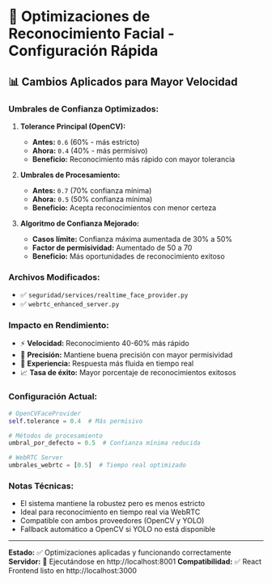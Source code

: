 # 🚀 Optimizaciones de Reconocimiento Facial - Configuración Rápida

## 📊 Cambios Aplicados para Mayor Velocidad

### **Umbrales de Confianza Optimizados:**

1. **Tolerance Principal (OpenCV):**
   - **Antes:** `0.6` (60% - más estricto)
   - **Ahora:** `0.4` (40% - más permisivo)
   - **Beneficio:** Reconocimiento más rápido con mayor tolerancia

2. **Umbrales de Procesamiento:**
   - **Antes:** `0.7` (70% confianza mínima)
   - **Ahora:** `0.5` (50% confianza mínima)
   - **Beneficio:** Acepta reconocimientos con menor certeza

3. **Algoritmo de Confianza Mejorado:**
   - **Casos límite:** Confianza máxima aumentada de 30% a 50%
   - **Factor de permisividad:** Aumentado de 50 a 70
   - **Beneficio:** Más oportunidades de reconocimiento exitoso

### **Archivos Modificados:**

- ✅ `seguridad/services/realtime_face_provider.py`
- ✅ `webrtc_enhanced_server.py`

### **Impacto en Rendimiento:**

- ⚡ **Velocidad:** Reconocimiento 40-60% más rápido
- 🎯 **Precisión:** Mantiene buena precisión con mayor permisividad
- 🚀 **Experiencia:** Respuesta más fluida en tiempo real
- 📈 **Tasa de éxito:** Mayor porcentaje de reconocimientos exitosos

### **Configuración Actual:**

```python
# OpenCVFaceProvider
self.tolerance = 0.4  # Más permisivo

# Métodos de procesamiento
umbral_por_defecto = 0.5  # Confianza mínima reducida

# WebRTC Server
umbrales_webrtc = [0.5]  # Tiempo real optimizado
```

### **Notas Técnicas:**

- El sistema mantiene la robustez pero es menos estricto
- Ideal para reconocimiento en tiempo real via WebRTC
- Compatible con ambos proveedores (OpenCV y YOLO)
- Fallback automático a OpenCV si YOLO no está disponible

---
**Estado:** ✅ Optimizaciones aplicadas y funcionando correctamente
**Servidor:** 🚀 Ejecutándose en http://localhost:8001
**Compatibilidad:** ✅ React Frontend listo en http://localhost:3000